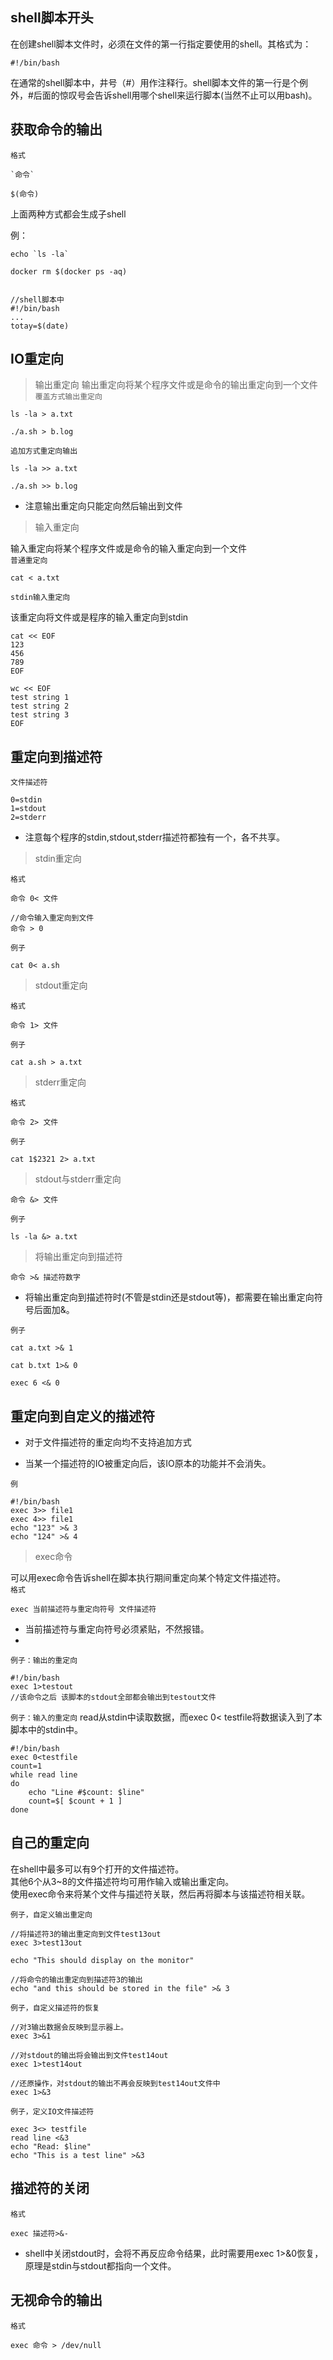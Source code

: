 ## shell脚本开头
在创建shell脚本文件时，必须在文件的第一行指定要使用的shell。其格式为：

    #!/bin/bash

在通常的shell脚本中，井号（#）用作注释行。shell脚本文件的第一行是个例外，#后面的惊叹号会告诉shell用哪个shell来运行脚本(当然不止可以用bash)。


## 获取命令的输出

`格式`

    `命令`
    
    $(命令)
    
上面两种方式都会生成子shell
    
例：
    
    echo `ls -la`
    
    docker rm $(docker ps -aq)


    //shell脚本中
    #!/bin/bash
    ...
    totay=$(date)
    
## IO重定向
> 输出重定向
输出重定向将某个程序文件或是命令的输出重定向到一个文件  
`覆盖方式输出重定向`
    
    ls -la > a.txt
    
    ./a.sh > b.log

`追加方式重定向输出`

    ls -la >> a.txt
    
    ./a.sh >> b.log
    
* 注意输出重定向只能定向然后输出到文件
    
> 输入重定向

输入重定向将某个程序文件或是命令的输入重定向到一个文件  
`普通重定向`

    cat < a.txt
    
`stdin输入重定向`  

该重定向将文件或是程序的输入重定向到stdin

    cat << EOF
    123
    456
    789
    EOF
    
    wc << EOF 
    test string 1 
    test string 2 
    test string 3 
    EOF

## 重定向到描述符

`文件描述符`  

    0=stdin  
    1=stdout  
    2=stderr  

* 注意每个程序的stdin,stdout,stderr描述符都独有一个，各不共享。

> stdin重定向

`格式`

    命令 0< 文件
    
    //命令输入重定向到文件
    命令 > 0

`例子`
    
    cat 0< a.sh
    
> stdout重定向

`格式`

    命令 1> 文件
    
`例子`

    cat a.sh > a.txt

> stderr重定向  

`格式`

    命令 2> 文件

`例子`

    cat 1$2321 2> a.txt

> stdout与stderr重定向

    命令 &> 文件
    
`例子`

    ls -la &> a.txt

> 将输出重定向到描述符

    命令 >& 描述符数字
    
* 将输出重定向到描述符时(不管是stdin还是stdout等)，都需要在输出重定向符号后面加&。

`例子`

    cat a.txt >& 1
    
    cat b.txt 1>& 0
    
    exec 6 <& 0


## 重定向到自定义的描述符

* 对于文件描述符的重定向均不支持追加方式

* 当某一个描述符的IO被重定向后，该IO原本的功能并不会消失。

`例`
        
    #!/bin/bash
    exec 3>> file1
    exec 4>> file1
    echo "123" >& 3
    echo "124" >& 4 


> exec命令  

可以用exec命令告诉shell在脚本执行期间重定向某个特定文件描述符。  
`格式`

    exec 当前描述符与重定向符号 文件描述符
    
* 当前描述符与重定向符号必须紧贴，不然报错。
* 
`例子：输出的重定向`

    #!/bin/bash 
    exec 1>testout      
    //该命令之后 该脚本的stdout全部都会输出到testout文件



`例子：输入的重定向`
read从stdin中读取数据，而exec 0< testfile将数据读入到了本脚本中的stdin中。

    #!/bin/bash 
    exec 0<testfile 
    count=1 
    while read line 
    do 
        echo "Line #$count: $line" 
        count=$[ $count + 1 ] 
    done

## 自己的重定向
在shell中最多可以有9个打开的文件描述符。  
其他6个从3~8的文件描述符均可用作输入或输出重定向。  
使用exec命令来将某个文件与描述符关联，然后再将脚本与该描述符相关联。

`例子，自定义输出重定向`

    //将描述符3的输出重定向到文件test13out
    exec 3>test13out 
    
    echo "This should display on the monitor" 
    
    //将命令的输出重定向到描述符3的输出
    echo "and this should be stored in the file" >& 3
    
    
`例子，自定义描述符的恢复`

    //对3输出数据会反映到显示器上。
    exec 3>&1 
    
    //对stdout的输出将会输出到文件test14out
    exec 1>test14out 
    
    //还原操作，对stdout的输出不再会反映到test14out文件中
    exec 1>&3
    
`例子，定义IO文件描述符`

    exec 3<> testfile 
    read line <&3 
    echo "Read: $line" 
    echo "This is a test line" >&3
    
## 描述符的关闭
`格式`

    exec 描述符>&-
    
* shell中关闭stdout时，会将不再反应命令结果，此时需要用exec 1>&0恢复，原理是stdin与stdout都指向一个文件。

## 无视命令的输出 
`格式`

    exec 命令 > /dev/null